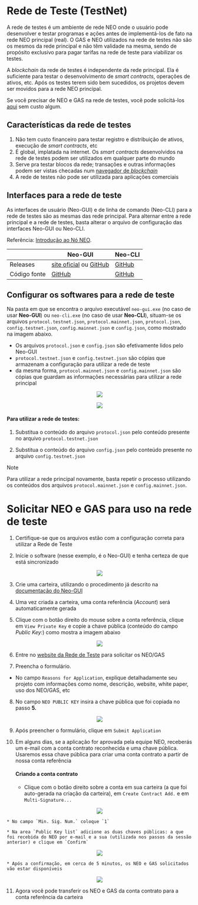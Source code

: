 # Rede de Teste (TestNet)

A rede de testes é um ambiente de rede NEO onde o usuário pode desenvolver e testar programas e ações antes de implementá-los de fato na rede NEO principal (real). O GAS e NEO utilizados na rede de testes não são os mesmos da rede principal e não têm validade na mesma, sendo de propósito exclusivo para pagar tarifas na rede de teste para viabilizar os testes. 

A *blockchain* da rede de testes é independente da rede principal. Ela é suficiente para testar o desenvolvimento de *smart contracts*, operações de ativos, etc. Após os testes terem sido bem sucedidos, os projetos devem ser movidos para a rede NEO principal.

Se você precisar de NEO e GAS na rede de testes, você pode solicitá-los [aqui](https://www.neo.org/Testnet/Create) sem custo algum.


## Características da rede de testes

1. Não tem custo financeiro para testar registro e distribuição de ativos, execução de *smart contracts*, etc
2. É global, implatada na internet. Os *smart contracts* desenvolvidos na rede de testes podem ser utilizados em qualquer parte do mundo
3. Serve pra testar blocos da rede; transações e outras informações podem ser vistas checadas num [navegador de *blockchain*](https://neoscan.io)
4. A rede de testes não pode ser utilizada para aplicações comerciais


## Interfaces para a rede de teste

As interfaces de usuário (Neo-GUI) e de linha de comando (Neo-CLI) para a rede de testes são as mesmas das rede principal. Para alternar entre a rede principal e a rede de testes, basta alterar o arquivo de configuração das interfaces Neo-GUI ou Neo-CLI.

Referência: [Introdução ao Nó NEO](introduction.md).

|      | Neo-GUI                       | Neo-CLI                        |
| ---- | ---------------------------------------- | ---------------------------------------- |
| Releases | [site oficial](https://www.neo.org/download) ou [GitHub](https://github.com/neo-project/neo-gui/releases/) | [GitHub](https://github.com/neo-project/neo-cli/releases/) |
Código fonte | [GitHub](https://github.com/neo-project/neo-gui/) | [GitHub](https://github.com/neo-project/neo-cli/) |


## Configurar os softwares para a rede de teste

Na pasta em que se encontra o arquivo executável `neo-gui.exe` (no caso de usar **Neo-GUI**) ou `neo-cli.exe` (no caso de usar **Neo-CLI**), situam-se os arquivos `protocol.testnet.json`, `protocol.mainnet.json`, `protocol.json`, `config.testnet.json`, `config.mainnet.json` e `config.json`, como mostrado na imagem abaixo. 
  - Os arquivos `protocol.json` e `config.json` são efetivamente lidos pelo Neo-GUI 
  - `protocol.testnet.json` e `config.testnet.json` são cópias que armazenam a configuração para utilizar a rede de teste 
  - da mesma forma, `protocol.mainnet.json` e `config.mainnet.json` são cópias que guardam as informações necessárias para utilizar a rede principal

<p align="center"> <img src="/assets/testnet_1_v2.png"> </p>

<p align="center"> <img src="/assets/testnet_2_v2.png"> </p>

#### Para utilizar a rede de testes:
1. Substitua o conteúdo do arquivo `protocol.json` pelo conteúdo presente no arquivo `protocol.testnet.json`  

2. Substitua o conteúdo do arquivo `config.json` pelo conteúdo presente no arquivo `config.testnet.json` 

> [!NOTE]
> Para utilizar a rede principal novamente, basta repetir o processo utilizando os conteúdos dos arquivos `protocol.mainnet.json` e `config.mainnet.json`.


# Solicitar NEO e GAS para uso na rede de teste

1. Certifique-se que os arquivos estão com a configuração correta para utilizar a Rede de Teste

2. Inicie o software (nesse exemplo, é o Neo-GUI) e tenha certeza de que está sincronizado

<p align="center"> <img src="/assets/gui_1.png"> </p>
 
3. Crie uma carteira, utilizando o procedimento já descrito na [documentação do Neo-GUI](gui.md)

4. Uma vez criada a carteira, uma conta referência (*Account*) será automaticamente gerada

5. Clique com o botão direito do mouse sobre a conta referência, clique em `View Private Key` e copie a chave pública (conteúdo do campo *Public Key:*) como mostra a imagem abaixo

<p align="center"> <img src="/assets/testnet_3.png"> </p>
  
6. Entre no [website da Rede de Teste](https://neo.org/en-us/Testnet/Create) para solicitar os NEO/GAS

7. Preencha o formulário. 
  * No campo `Reasons for Application`, explique detalhadamente seu projeto com informações como nome, descrição, website, white paper, uso dos NEO/GAS, etc

8. No campo `NEO PUBLIC KEY` insira a chave pública que foi copiada no passo **5.** 

<p align="center"> <img src="/assets/testnet_4.png"> </p>
 
9. Após preencher o formulário, clique em `Submit Application`

10. Em alguns dias, se a aplicação for aprovada pela equipe NEO, receberás um e-mail com a conta contrato reconhecida e uma chave pública. Usaremos essa chave pública para criar uma conta contrato a partir de nossa conta referência  


    #### Criando a conta contrato

    * Clique com o botão direito sobre a conta em sua carteira (a que foi auto-gerada na criação da carteira), em `Create Contract Add.` e em `Multi-Signature...`
 
 <p align="center"> <img src="/assets/testnet_5.png"> </p>
 
    * No campo `Min. Sig. Num.` coloque `1`
  
    * Na area `Public Key list` adicione as duas chaves públicas: a que foi recebida do NEO por e-mail e a sua (utilizada nos passos da sessão anterior) e clique em `Confirm`
 
 <p align="center"> <img src="/assets/testnet_6.png"> </p>
 
    * Após a confirmação, em cerca de 5 minutos, os NEO e GAS solicitados vão estar disponíveis
 
 <p align="center"> <img src="/assets/testnet_7.png"> </p>
  
 
11. Agora você pode transferir os NEO e GAS da conta contrato para a conta referência da carteira
